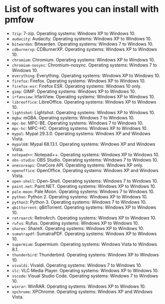 # List of softwares you can install with pmfow

 - `7zip`: 7-zip. Operating systems: Windows XP to Windows 10.
 - `audacity`: Audacity. Operating systems: Windows XP to Windows 10.
 - `bitwarden`: Bitwarden. Operating systems: Windows 7 to Windows 10.
 - `cdburnerxp`: CDBurnerXP. Operating systems: Windows XP to Windows 10.
 - `chromium`: Chromium. Operating systems: Windows XP to Windows 10.
 - `chromium-nosync`: Chromium-nosync. Operating systems: Windows 7 to Windows 10.
 - `everything`: Everything. Operating systems: Windows XP to Windows 10.
 - `firefox`: Firefox. Operating systems: Windows XP to Windows 10.
 - `firefox-esr`: Firefox ESR. Operating systems: Windows 10 only.
 - `gimp`: GIMP. Operating systems: Windows XP to Windows 10.
 - `irfanview`: IrfanView. Operating systems: Windows XP to Windows 10.
 - `libreoffice`: LibreOffice. Operating systems: Windows XP to Windows 10.
 - `lightshot`: Lightshot. Operating systems: Windows XP to Windows 10.
 - `mgba`: mGBA. Operating systems: Windows 7 to Windows 10.
 - `mpc-be`: MPC-BE. Operating systems: Windows 7 to Windows 10.
 - `mpc-hc`: MPC-HC. Operating systems: Windows XP to Windows 10.
 - `mypal`: Mypal 29.3.0. Operating systems: Windows XP and Windows Vista.
 - `mypal68`: Mypal 68.13.1. Operating systems: Windows XP and Windows Vista.
 - `notepad++`: Notepad++. Operating systems: Windows XP to Windows 10.
 - `obs-studio`: OBS Studio. Operating systems: Windows 7 to Windows 10.
 - `onecoreapi`: OneCore API. Operating systems: Windows XP only.
 - `openoffice`: OpenOffice. Operating systems: Windows XP and Windows Vista.
 - `open-shell`: Open-Shell. Operating systems: Windows 7 to Windows 10.
 - `paint.net`: Paint.NET. Operating systems: Windows XP to Windows 10.
 - `pale-moon`: Pale Moon. Operating systems: Windows 7 to Windows 10.
 - `python`: Python 2. Operating systems: Windows XP to Windows 10.
 - `python3`: Python 3. Operating systems: Windows 7 to Windows 10.
 - `qbittorrent`: qBitTorrent. Operating systems: Windows XP to Windows 10.
 - `retroarch`: RetroArch. Operating systems: Windows XP to Windows 10.
 - `rufus`: Rufus. Operating systems: Windows XP to Windows 10.
 - `sharex`: ShareX. Operating systems: Windows XP to Windows 10.
 - `sumatrapdf`: SumatraPDF. Operating systems: Windows XP to Windows 10.
 - `supermium`: Supermium. Operating systems: Windows Vista to Windows 8.1.
 - `thunderbird`: Thunderbird. Operating systems: Windows XP to Windows 10.
 - `vivaldi`: Vivaldi. Operating systems: Windows 7 to Windows 10.
 - `vlc`: VLC Media Player. Operating systems: Windows XP to Windows 10.
 - `vscode`: Visual Studio Code. Operating systems: Windows 7 to Windows 10.
 - `winrar`: WinRAR. Operating systems: Windows XP to Windows 10.
 - `xpchrome`: XPChrome. Operating systems: Windows XP and Windows Vista.
